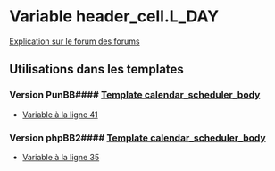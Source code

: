 # Variable header_cell.L_DAY
[Explication sur le forum des forums](http://forum.forumactif.com/t294113-listing-des-variables#header_cell.L_DAY)
## Utilisations dans les templates
### Version PunBB#### [Template calendar_scheduler_body](punbb/calendar_scheduler_body.md)
* [Variable à la ligne 41](../punbb/calendar_scheduler_body.tpl#L41)
### Version phpBB2#### [Template calendar_scheduler_body](subsilver/calendar_scheduler_body.md)
* [Variable à la ligne 35](../subsilver/calendar_scheduler_body.tpl#L35)